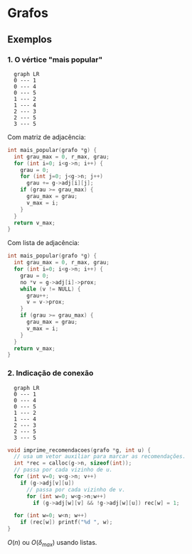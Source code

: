 # Grafos

## Exemplos

### 1. O vértice "mais popular"

```mermaid
  graph LR
  0 --- 1
  0 --- 4
  0 --- 5
  1 --- 2
  1 --- 4
  2 --- 3
  2 --- 5
  3 --- 5
```
Com matriz de adjacência:

```c
int mais_popular(grafo *g) {
  int grau_max = 0, r_max, grau;
  for (int i=0; i<g->n; i++) {
    grau = 0;
    for (int j=0; j<g->n; j++)
      grau += g->adj[i][j];
    if (grau >= grau_max) {
      grau_max = grau;
      v_max = i;
    }
  }
  return v_max;
}
```
Com lista de adjacência:
```c
int mais_popular(grafo *g) {
  int grau_max = 0, r_max, grau;
  for (int i=0; i<g->n; i++) {
    grau = 0;
    no *v = g->adj[i]->prox;
    while (v != NULL) {
      grau++;
      v = v->prox;
    }
    if (grau >= grau_max) {
      grau_max = grau;
      v_max = i;
    }
  }
  return v_max;
}
```

### 2. Indicação de conexão

```mermaid
  graph LR
  0 --- 1
  0 --- 4
  0 --- 5
  1 --- 2
  1 --- 4
  2 --- 3
  2 --- 5
  3 --- 5
```
```c
void imprime_recomendacoes(grafo *g, int u) {
  // usa um vetor auxiliar para marcar as recomendações.
  int *rec = calloc(g->n, sizeof(int));
  // passa por cada vizinho de u.
  for (int v=0; v<g->n; v++)
    if (g->adj[v][u])
      // passa por cada vizinho de v.
      for (int w=0; w<g->n;w++)
        if (g->adj[w][v] && !g->adj[w][u]) rec[w] = 1;

  for (int w=0; w<n; w++)
    if (rec[w]) printf("%d ", w);
}
```
$O(n)$ ou $O(\delta_{max})$ usando listas.